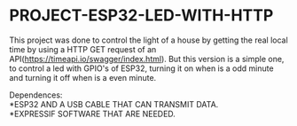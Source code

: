 # PROJECT-ESP32-LED-WITH-HTTP

This project was done to control the light of a house by getting the real local time by using a HTTP GET request of an API(https://timeapi.io/swagger/index.html). But this version is a simple one, to control a led with GPIO's of ESP32, turning it on when is a odd minute and turning it off when is a even minute.

Dependences:                    
*ESP32 AND A USB CABLE THAT CAN TRANSMIT DATA.    
*EXPRESSIF SOFTWARE THAT ARE NEEDED.

